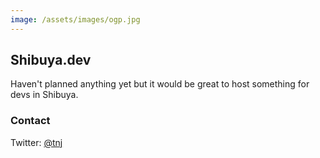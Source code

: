 ```yaml
---
image: /assets/images/ogp.jpg
---
```


## Shibuya.dev

Haven't planned anything yet but it would be great to host something for devs in Shibuya.

### Contact

Twitter: [@tnj](https://twitter.com/tnj)
